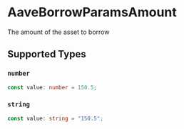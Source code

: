 # AaveBorrowParamsAmount

The amount of the asset to borrow


## Supported Types

### `number`

```typescript
const value: number = 150.5;
```

### `string`

```typescript
const value: string = "150.5";
```

